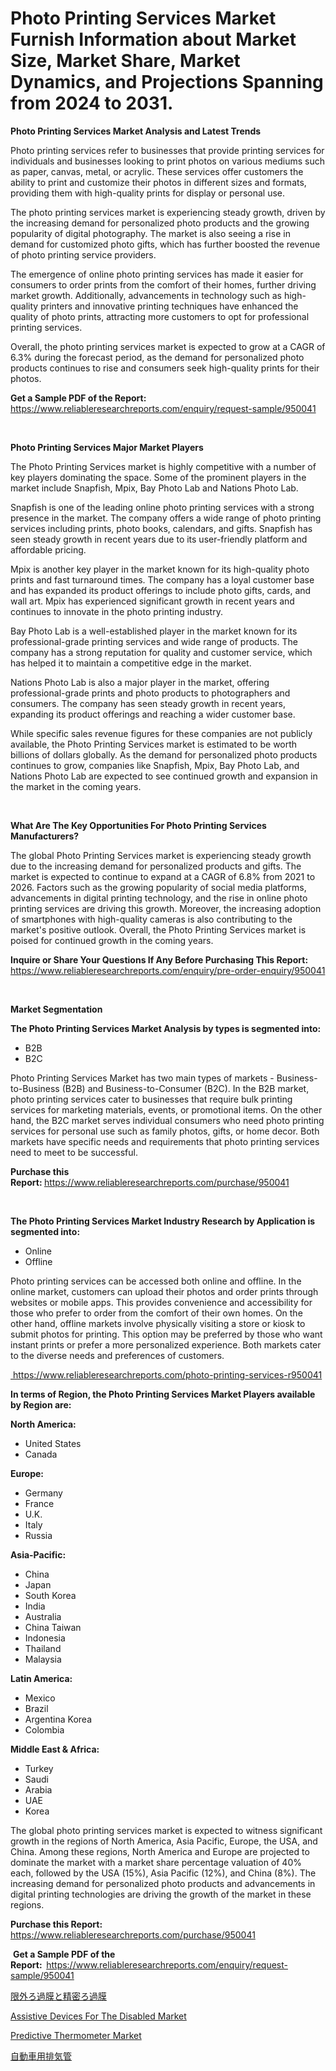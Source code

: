 <p><h1>Photo Printing Services Market Furnish Information about Market Size, Market Share, Market Dynamics, and Projections Spanning from 2024 to 2031.</h1></p><p><strong>Photo Printing Services Market Analysis and Latest Trends</strong></p>
<p><p>Photo printing services refer to businesses that provide printing services for individuals and businesses looking to print photos on various mediums such as paper, canvas, metal, or acrylic. These services offer customers the ability to print and customize their photos in different sizes and formats, providing them with high-quality prints for display or personal use.</p><p>The photo printing services market is experiencing steady growth, driven by the increasing demand for personalized photo products and the growing popularity of digital photography. The market is also seeing a rise in demand for customized photo gifts, which has further boosted the revenue of photo printing service providers.</p><p>The emergence of online photo printing services has made it easier for consumers to order prints from the comfort of their homes, further driving market growth. Additionally, advancements in technology such as high-quality printers and innovative printing techniques have enhanced the quality of photo prints, attracting more customers to opt for professional printing services.</p><p>Overall, the photo printing services market is expected to grow at a CAGR of 6.3% during the forecast period, as the demand for personalized photo products continues to rise and consumers seek high-quality prints for their photos.</p></p>
<p><strong>Get a Sample PDF of the Report:&nbsp;</strong> <a href="https://www.reliableresearchreports.com/enquiry/request-sample/950041">https://www.reliableresearchreports.com/enquiry/request-sample/950041</a></p>
<p>&nbsp;</p>
<p><strong>Photo Printing Services Major Market Players</strong></p>
<p><p>The Photo Printing Services market is highly competitive with a number of key players dominating the space. Some of the prominent players in the market include Snapfish, Mpix, Bay Photo Lab and Nations Photo Lab.</p><p>Snapfish is one of the leading online photo printing services with a strong presence in the market. The company offers a wide range of photo printing services including prints, photo books, calendars, and gifts. Snapfish has seen steady growth in recent years due to its user-friendly platform and affordable pricing.</p><p>Mpix is another key player in the market known for its high-quality photo prints and fast turnaround times. The company has a loyal customer base and has expanded its product offerings to include photo gifts, cards, and wall art. Mpix has experienced significant growth in recent years and continues to innovate in the photo printing industry.</p><p>Bay Photo Lab is a well-established player in the market known for its professional-grade printing services and wide range of products. The company has a strong reputation for quality and customer service, which has helped it to maintain a competitive edge in the market.</p><p>Nations Photo Lab is also a major player in the market, offering professional-grade prints and photo products to photographers and consumers. The company has seen steady growth in recent years, expanding its product offerings and reaching a wider customer base.</p><p>While specific sales revenue figures for these companies are not publicly available, the Photo Printing Services market is estimated to be worth billions of dollars globally. As the demand for personalized photo products continues to grow, companies like Snapfish, Mpix, Bay Photo Lab, and Nations Photo Lab are expected to see continued growth and expansion in the market in the coming years.</p></p>
<p>&nbsp;</p>
<p><strong>What Are The Key Opportunities For Photo Printing Services Manufacturers?</strong></p>
<p><p>The global Photo Printing Services market is experiencing steady growth due to the increasing demand for personalized products and gifts. The market is expected to continue to expand at a CAGR of 6.8% from 2021 to 2026. Factors such as the growing popularity of social media platforms, advancements in digital printing technology, and the rise in online photo printing services are driving this growth. Moreover, the increasing adoption of smartphones with high-quality cameras is also contributing to the market's positive outlook. Overall, the Photo Printing Services market is poised for continued growth in the coming years.</p></p>
<p><strong>Inquire or Share Your Questions If Any Before Purchasing This Report:</strong> <a href="https://www.reliableresearchreports.com/enquiry/pre-order-enquiry/950041">https://www.reliableresearchreports.com/enquiry/pre-order-enquiry/950041</a></p>
<p>&nbsp;</p>
<p><strong>Market Segmentation</strong></p>
<p><strong>The Photo Printing Services Market Analysis by types is segmented into:</strong></p>
<p><ul><li>B2B</li><li>B2C</li></ul></p>
<p><p>Photo Printing Services Market has two main types of markets - Business-to-Business (B2B) and Business-to-Consumer (B2C). In the B2B market, photo printing services cater to businesses that require bulk printing services for marketing materials, events, or promotional items. On the other hand, the B2C market serves individual consumers who need photo printing services for personal use such as family photos, gifts, or home decor. Both markets have specific needs and requirements that photo printing services need to meet to be successful.</p></p>
<p><strong>Purchase this Report:&nbsp;</strong><a href="https://www.reliableresearchreports.com/purchase/950041">https://www.reliableresearchreports.com/purchase/950041</a></p>
<p>&nbsp;</p>
<p><strong>The Photo Printing Services Market Industry Research by Application is segmented into:</strong></p>
<p><ul><li>Online</li><li>Offline</li></ul></p>
<p><p>Photo printing services can be accessed both online and offline. In the online market, customers can upload their photos and order prints through websites or mobile apps. This provides convenience and accessibility for those who prefer to order from the comfort of their own homes. On the other hand, offline markets involve physically visiting a store or kiosk to submit photos for printing. This option may be preferred by those who want instant prints or prefer a more personalized experience. Both markets cater to the diverse needs and preferences of customers.</p></p>
<p><a href="https://www.reliableresearchreports.com/photo-printing-services-r950041">&nbsp;https://www.reliableresearchreports.com/photo-printing-services-r950041</a></p>
<p><strong>In terms of Region, the Photo Printing Services Market Players available by Region are:</strong></p>
<p>
    <p> <strong> North America: </strong>
        <ul>
            <li>United States</li>
            <li>Canada</li>
        </ul>
        </p> 
    <p> <strong> Europe: </strong>
        <ul>
            <li>Germany</li>
            <li>France</li>
            <li>U.K.</li>
            <li>Italy</li>
            <li>Russia</li>
        </ul>
        </p> 
    <p> <strong> Asia-Pacific: </strong>
        <ul>
            <li>China</li>
            <li>Japan</li>
            <li>South Korea</li>
            <li>India</li>
            <li>Australia</li>
            <li>China Taiwan</li>
            <li>Indonesia</li>
            <li>Thailand</li>
            <li>Malaysia</li>
        </ul>
        </p> 
    <p> <strong> Latin America: </strong>
        <ul>
            <li>Mexico</li>
            <li>Brazil</li>
            <li>Argentina Korea</li>
            <li>Colombia</li>
        </ul>
        </p> 
    <p> <strong> Middle East & Africa: </strong>
        <ul>
            <li>Turkey</li>
            <li>Saudi</li>
            <li>Arabia</li>
            <li>UAE</li>
            <li>Korea</li>
        </ul>
    </p>
    </p>
<p><p>The global photo printing services market is expected to witness significant growth in the regions of North America, Asia Pacific, Europe, the USA, and China. Among these regions, North America and Europe are projected to dominate the market with a market share percentage valuation of 40% each, followed by the USA (15%), Asia Pacific (12%), and China (8%). The increasing demand for personalized photo products and advancements in digital printing technologies are driving the growth of the market in these regions.</p></p>
<p><strong>Purchase this Report: </strong><a href="https://www.reliableresearchreports.com/purchase/950041">https://www.reliableresearchreports.com/purchase/950041</a></p>
<p>&nbsp;<strong>Get a Sample PDF of the Report:&nbsp;&nbsp;</strong><a href="https://www.reliableresearchreports.com/enquiry/request-sample/950041">https://www.reliableresearchreports.com/enquiry/request-sample/950041</a></p>
<p><strong></strong></p>
<p><p><a href="https://github.com/LizaHeller2023/Market-Research-Report-List-1/blob/main/7182939174622.md">限外ろ過膜と精密ろ過膜</a></p><p><a href="https://github.com/marlinacrngin/Market-Research-Report-List-1/blob/main/assistive-devices-for-the-disabled-market.md">Assistive Devices For The Disabled Market</a></p><p><a href="https://github.com/KeeganBarrows2023/Market-Research-Report-List-2/blob/main/predictive-thermometer-market.md">Predictive Thermometer Market</a></p><p><a href="https://github.com/deonnorth8/Market-Research-Report-List-2/blob/main/1141283174621.md">自動車用排気管</a></p></p>